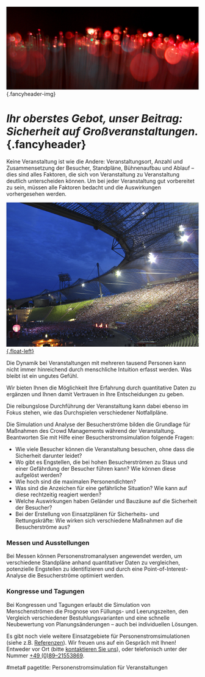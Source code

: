 ![](/img/accurate-bild-start.jpg) {.fancyheader-img}
# *Ihr oberstes Gebot, unser Beitrag: Sicherheit auf Großveranstaltungen.* {.fancyheader}

Keine Veranstaltung ist wie die Andere:
Veranstaltungsort, Anzahl und Zusammensetzung der Besucher, Standpläne, Bühnenaufbau und Ablauf – dies sind alles  Faktoren, die sich von Veranstaltung zu Veranstaltung deutlich unterscheiden können.
Um bei jeder Veranstaltung gut vorbereitet zu sein, müssen alle Faktoren bedacht und die Auswirkungen vorhergesehen werden.

[![Public Viewing im Olympiastadium, EM2012 - ITA-DEU, by Ole.Pophal on Flickr (CC BY-SA 2.0)](/img/public_viewing_olympiastadion_by_Ole_Pophal_on_flickr.jpg) {.float-left}](https://www.flickr.com/photos/olepophal/7466279868)

Die Dynamik bei Veranstaltungen mit mehreren tausend Personen kann nicht immer hinreichend durch menschliche Intuition erfasst werden. Was bleibt ist ein ungutes Gefühl.

Wir bieten Ihnen die Möglichkeit Ihre Erfahrung durch quantitative Daten zu ergänzen und Ihnen damit Vertrauen in Ihre Entscheidungen zu geben.

Die reibungslose Durchführung der Veranstaltung kann dabei ebenso im Fokus stehen, wie das Durchspielen verschiedener Notfallpläne.

Die Simulation und Analyse der Besucherströme bilden die Grundlage für Maßnahmen des Crowd Managements während der Veranstaltung.
Beantworten Sie mit Hilfe einer Besucherstromsimulation folgende Fragen:

- Wie viele Besucher können die Veranstaltung besuchen, ohne dass die Sicherheit darunter leidet?
- Wo gibt es Engstellen, die bei hohen Besucherströmen zu Staus und einer Gefährdung der Besucher führen kann? Wie können diese aufgelöst werden?
- Wie hoch sind die maximalen Personendichten?
- Was sind die Anzeichen für eine gefährliche Situation? Wie kann auf diese rechtzeitig reagiert werden?
- Welche Auswirkungen haben Geländer und Bauzäune auf die Sicherheit der Besucher?
- Bei der Erstellung von Einsatzplänen für Sicherheits- und Rettungskräfte: Wie wirken sich verschiedene Maßnahmen auf die Besucherströme aus?

### Messen und Ausstellungen
Bei Messen können Personenstromanalysen angewendet werden, um verschiedene Standpläne anhand quantitativer Daten zu vergleichen, potenzielle Engstellen zu identifizieren und durch eine Point-of-Interest-Analyse die Besucherströme optimiert werden.

### Kongresse und Tagungen
Bei Kongressen und Tagungen erlaubt die Simulation von Menschenströmen die Prognose von Füllungs- und Leerungszeiten, den Vergleich verschiedener Bestuhlungsvarianten und eine schnelle Neubewertung von Planungsänderungen – auch bei individuellen Lösungen.


Es gibt noch viele weitere Einsatzgebiete für Personenstromsimulationen (siehe z.B. [Referenzen](/referenzen)). Wir freuen uns auf ein Gespräch mit Ihnen! Entweder vor Ort (bitte [kontaktieren Sie uns](/kontakt)), oder telefonisch unter der Nummer <a class="tel" href="tel:+498921553869">+49 (0)89&ndash;21553869</a>.



#meta#
pagetitle: Personenstromsimulation für Veranstaltungen

